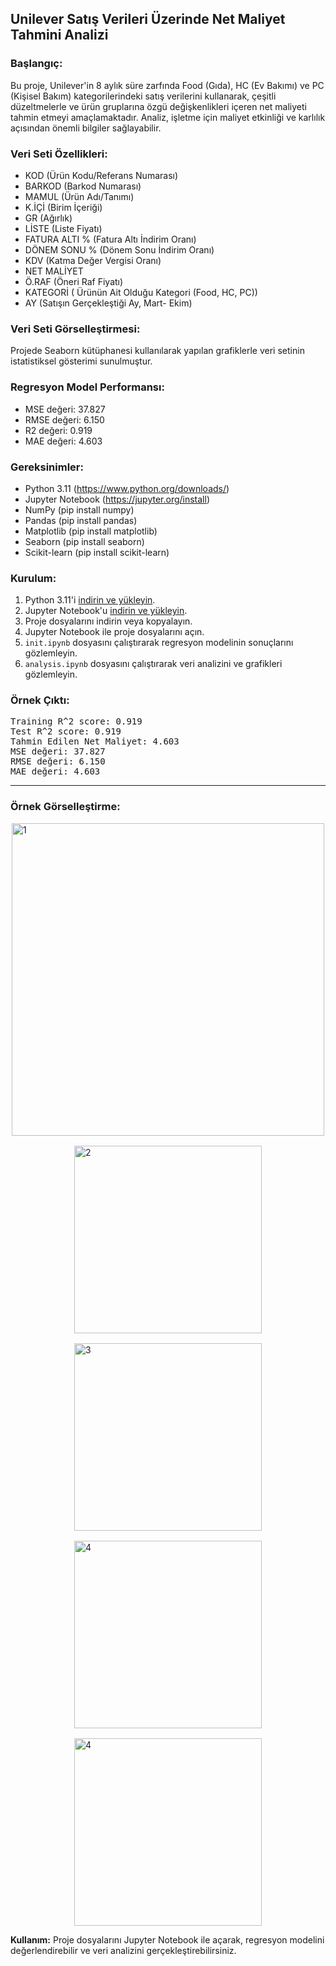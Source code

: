 ## **Unilever Satış Verileri Üzerinde Net Maliyet Tahmini Analizi**

### **Başlangıç:**
Bu proje, Unilever'in 8 aylık süre zarfında Food (Gıda), HC (Ev Bakımı) ve PC (Kişisel Bakım) kategorilerindeki satış verilerini kullanarak, çeşitli düzeltmelerle ve ürün gruplarına özgü değişkenlikleri içeren net maliyeti tahmin etmeyi amaçlamaktadır. Analiz, işletme için maliyet etkinliği ve karlılık açısından önemli bilgiler sağlayabilir.

### **Veri Seti Özellikleri:**
- KOD (Ürün Kodu/Referans Numarası)
- BARKOD (Barkod Numarası)
- MAMUL (Ürün Adı/Tanımı)
- K.İÇİ (Birim İçeriği)
- GR (Ağırlık)
- LİSTE (Liste Fiyatı)
- FATURA ALTI % (Fatura Altı İndirim Oranı)
- DÖNEM SONU % (Dönem Sonu İndirim Oranı)
- KDV (Katma Değer Vergisi Oranı)
- NET MALİYET
- Ö.RAF (Öneri Raf Fiyatı)
- KATEGORİ ( Ürünün Ait Olduğu Kategori (Food, HC, PC))
- AY (Satışın Gerçekleştiği Ay, Mart- Ekim)

### **Veri Seti Görselleştirmesi:**
Projede Seaborn kütüphanesi kullanılarak yapılan grafiklerle veri setinin istatistiksel gösterimi sunulmuştur.

### **Regresyon Model Performansı:**
- MSE değeri: 37.827
- RMSE değeri: 6.150
- R2 değeri: 0.919
- MAE değeri: 4.603

### **Gereksinimler:**
- Python 3.11 (https://www.python.org/downloads/)
- Jupyter Notebook (https://jupyter.org/install)
- NumPy (pip install numpy)
- Pandas (pip install pandas)
- Matplotlib (pip install matplotlib)
- Seaborn (pip install seaborn)
- Scikit-learn (pip install scikit-learn)

### **Kurulum:**
1. Python 3.11'i [indirin ve yükleyin](https://www.python.org/downloads/).
2. Jupyter Notebook'u [indirin ve yükleyin](https://jupyter.org/install).
3. Proje dosyalarını indirin veya kopyalayın.
4. Jupyter Notebook ile proje dosyalarını açın.
5. `init.ipynb` dosyasını çalıştırarak regresyon modelinin sonuçlarını gözlemleyin.
6. `analysis.ipynb` dosyasını çalıştırarak veri analizini ve grafikleri gözlemleyin.

### **Örnek Çıktı:**
<div class="output_subarea output_stream output_stdout output_text">
<pre>Training R^2 score: 0.919
Test R^2 score: 0.919
Tahmin Edilen Net Maliyet: 4.603
MSE değeri: 37.827
RMSE değeri: 6.150
MAE değeri: 4.603
</pre>
</div>
<hr /> 

### **Örnek Görselleştirme:**
<div style="display: flex; align-items: center; justify-content: center; gap: 1rem; flex-wrap: wrap;">
<img src="https://github.com/Mstfucrr/Veri-Madenciligi-Proje/assets/76887611/1e915ca2-e2af-4408-92c1-832102e97b80" alt="1" width="500" height="auto" >
<img src="https://github.com/Mstfucrr/Veri-Madenciligi-Proje/assets/76887611/f95455c0-1af0-43af-b974-dbe6b83acb26" alt="2" width="300" height="auto" >
<img src="https://github.com/Mstfucrr/Veri-Madenciligi-Proje/assets/76887611/5392b625-3b8a-44a5-a344-95137371e8eb" alt="3" width="300" height="auto" >
<img src="https://github.com/Mstfucrr/Veri-Madenciligi-Proje/assets/76887611/aed6a96c-5a8c-4825-8106-1ca19d3d79c5" alt="4" width="300" height="auto" >
<img src="https://github.com/Mstfucrr/Veri-Madenciligi-Proje/assets/76887611/61d70a41-285b-4ba8-a1d6-b7be1f79215a" alt="4" width="300" height="auto" >


</div>



**Kullanım:**
Proje dosyalarını Jupyter Notebook ile açarak, regresyon modelini değerlendirebilir ve veri analizini gerçekleştirebilirsiniz.

